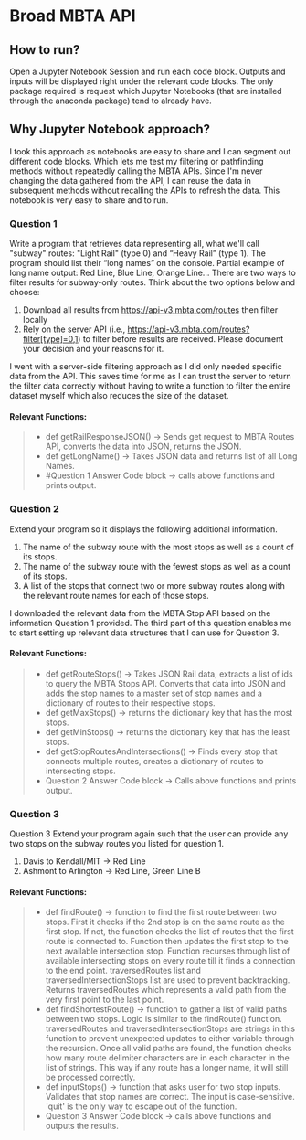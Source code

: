 # Broad MBTA API 

## How to run?

Open a Jupyter Notebook Session and run each code block. Outputs and inputs will be displayed right under the relevant code blocks. The only package required is request which Jupyter Notebooks (that are installed through the anaconda package) tend to already have. 

## Why Jupyter Notebook approach? 

I took this approach as notebooks are easy to share and I can segment out different code blocks. Which lets me test my filtering or pathfinding methods without repeatedly calling the MBTA APIs. Since I'm never changing the data gathered from the API, I can reuse the data in subsequent methods without recalling the APIs to refresh the data. This notebook is very easy to share and to run. 

### Question 1

Write a program that retrieves data representing all, what we'll call "subway" routes: "Light Rail" (type 0) and
“Heavy Rail” (type 1). The program should list their “long names” on the console.
Partial example of long name output: Red Line, Blue Line, Orange Line...
There are two ways to filter results for subway-only routes. Think about the two options below and choose:
  1. Download all results from https://api-v3.mbta.com/routes then filter locally
  2. Rely on the server API (i.e., https://api-v3.mbta.com/routes?filter[type]=0,1) to filter before results
are received. Please document your decision and your reasons for it.

I went with a server-side filtering approach as I did only needed specific data from the API. This saves time for me as I can trust the server to return the filter data correctly without having to write a function to filter the entire dataset myself which also reduces the size of the dataset. 

#### Relevant Functions:
>- def getRailResponseJSON() -> Sends get request to MBTA Routes API, converts the data into JSON, returns the JSON.
>- def getLongName() -> Takes JSON data and returns list of all Long Names.
>- #Question 1 Answer Code block -> calls above functions and prints output.

### Question 2

Extend your program so it displays the following additional information.
1. The name of the subway route with the most stops as well as a count of its stops.
2. The name of the subway route with the fewest stops as well as a count of its stops.
3. A list of the stops that connect two or more subway routes along with the relevant route names for each of those stops.

I downloaded the relevant data from the MBTA Stop API based on the information Question 1 provided. The third part of this question enables me to start setting up relevant data structures that I can use for Question 3.

#### Relevant Functions:
>- def getRouteStops() -> Takes JSON Rail data, extracts a list of ids to query the MBTA Stops API. Converts that data into JSON and adds the stop names to a master set of stop names and a dictionary of routes to their respective stops.
>- def getMaxStops() -> returns the dictionary key that has the most stops.
>- def getMinStops() -> returns the dictionary key that has the least stops.
>- def getStopRoutesAndIntersections() -> Finds every stop that connects multiple routes, creates a dictionary of routes to intersecting stops.
>- Question 2 Answer Code block -> Calls above functions and prints output.

### Question 3

Question 3
Extend your program again such that the user can provide any two stops on the subway routes you listed for
question 1.

1. Davis to Kendall/MIT -> Red Line
2. Ashmont to Arlington -> Red Line, Green Line B

#### Relevant Functions:
>- def findRoute() -> function to find the first route between two stops. First it checks if the 2nd stop is on the same route as the first stop. If not, the function checks the list of routes that the first route is connected to. Function then updates the first stop to the next available intersection stop. Function recurses through list of available intersecting stops on every route till it finds a connection to the end point. traversedRoutes list and traversedIntersectionStops list are used to prevent backtracking. Returns traversedRoutes which represents a valid path from the very first point to the last point.
>- def findShortestRoute() -> function to gather a list of valid paths between two stops. Logic is similar to the findRoute() function. traversedRoutes and traversedIntersectionStops are strings in this function to prevent unexpected updates to either variable through the recursion. Once all valid paths are found, the function checks how many route delimiter characters are in each character in the list of strings. This way if any route has a longer name, it will still be processed correctly.
>- def inputStops() -> function that asks user for two stop inputs. Validates that stop names are correct. The input is case-sensitive. 'quit' is the only way to escape out of the function.
>- Question 3 Answer Code block -> calls above functions and outputs the results.